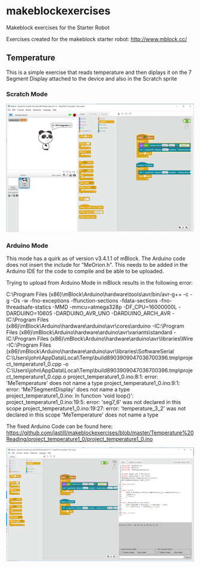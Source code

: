 # makeblockexercises
Makeblock exercises for the Starter Robot

Exercises created for the makeblock starter robot:
http://www.mblock.cc/ 

## Temperature
This is a simple exercise that reads temperature and then diplays it on the 7 Segment Display attached to the device and also in the Scratch sprite 

### Scratch Mode
![alt Scratch](https://raw.githubusercontent.com/jastill/makeblockexercises/master/images/ScratchMode.PNG)

### Arduino Mode
This mode has a quirk as of version v3.4.1.1 of mBlock. The Arduino code does not insert the include for "MeOrion.h". This needs to be added in the Arduino IDE for the code to compile and be able to be uploaded.

Trying to upload from Arduino Mode in mBlock results in the following error:

C:\Program Files (x86)\mBlock\Arduino\hardware\tools\avr/bin/avr-g++ -c -g -Os -w -fno-exceptions -ffunction-sections -fdata-sections -fno-threadsafe-statics -MMD -mmcu=atmega328p -DF_CPU=16000000L -DARDUINO=10605 -DARDUINO_AVR_UNO -DARDUINO_ARCH_AVR -IC:\Program Files (x86)\mBlock\Arduino\hardware\arduino\avr\cores\arduino -IC:\Program Files (x86)\mBlock\Arduino\hardware\arduino\avr\variants\standard -IC:\Program Files (x86)\mBlock\Arduino\hardware\arduino\avr\libraries\Wire -IC:\Program Files (x86)\mBlock\Arduino\hardware\arduino\avr\libraries\SoftwareSerial C:\Users\john\AppData\Local\Temp\build8903909047036700396.tmp\project_temperature1_0.cpp -o C:\Users\john\AppData\Local\Temp\build8903909047036700396.tmp\project_temperature1_0.cpp.o 
project_temperature1_0.ino:8:1: error: 'MeTemperature' does not name a type
project_temperature1_0.ino:9:1: error: 'Me7SegmentDisplay' does not name a type
project_temperature1_0.ino: In function 'void loop()':
project_temperature1_0.ino:19:5: error: 'seg7_6' was not declared in this scope
project_temperature1_0.ino:19:27: error: 'temperature_3_2' was not declared in this scope
'MeTemperature' does not name a type

The fixed Arduino Code can be found here:
https://github.com/jastill/makeblockexercises/blob/master/Temperature%20Reading/project_temperature1_0/project_temperature1_0.ino 

![alt Arduino](https://raw.githubusercontent.com/jastill/makeblockexercises/master/images/ArduinoMode.PNG)


